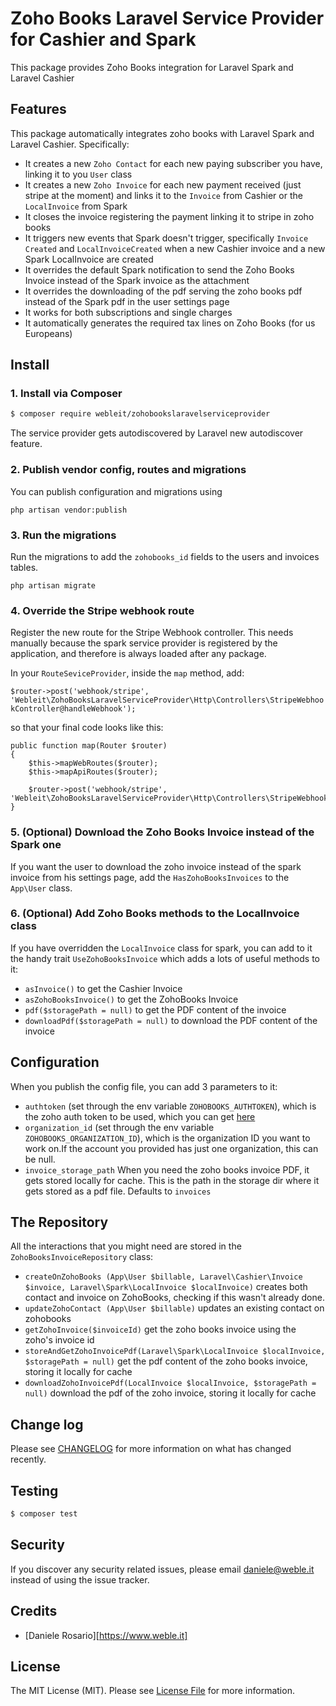 # Zoho Books Laravel Service Provider for Cashier and Spark

This package provides Zoho Books integration for Laravel Spark and Laravel Cashier

## Features

This package automatically integrates zoho books with Laravel Spark and Laravel Cashier.
Specifically:

- It creates a new `Zoho Contact` for each new paying subscriber you have, linking it to you `User` class
- It creates a new `Zoho Invoice` for each new payment received (just stripe at the moment) and links it to the `Invoice` from Cashier or the `LocalInvoice` from Spark
- It closes the invoice registering the payment linking it to stripe in zoho books
- It triggers new events that Spark doesn't trigger, specifically `Invoice Created` and `LocalInvoiceCreated` when a new Cashier invoice and a new Spark LocalInvoice are created
- It overrides the default Spark notification to send the Zoho Books Invoice instead of the Spark invoice as the attachment
- It overrides the downloading of the pdf serving the zoho books pdf instead of the Spark pdf in the user settings page
- It works for both subscriptions and single charges
- It automatically generates the required tax lines on Zoho Books (for us Europeans)

## Install

### 1. Install via Composer

``` bash
$ composer require webleit/zohobookslaravelserviceprovider
```

The service provider gets autodiscovered by Laravel new autodiscover feature.

### 2. Publish vendor config, routes and migrations

You can publish configuration and migrations using

```php artisan vendor:publish```

### 3. Run the migrations

Run the migrations to add the `zohobooks_id` fields to the users and invoices tables.

```php artisan migrate```

### 4. Override the Stripe webhook route

Register the new route for the Stripe Webhook controller. 
This needs manually because the spark service provider is registered by the application, and therefore is always loaded after any package.

In your `RouteSeviceProvider`, inside the `map` method, add:            

```$router->post('webhook/stripe', 'Webleit\ZohoBooksLaravelServiceProvider\Http\Controllers\StripeWebhookController@handleWebhook');```

so that your final code looks like this:

```
public function map(Router $router)
{
    $this->mapWebRoutes($router);
    $this->mapApiRoutes($router);
    
    $router->post('webhook/stripe', 'Webleit\ZohoBooksLaravelServiceProvider\Http\Controllers\StripeWebhookController@handleWebhook');
}
```

### 5. (Optional) Download the Zoho Books Invoice instead of the Spark one

If you want the user to download the zoho invoice instead of the spark invoice from his settings page, 
add the `HasZohoBooksInvoices` to the `App\User` class.

### 6. (Optional) Add Zoho Books methods to the LocalInvoice class

If you have overridden the ```LocalInvoice``` class for spark, you can add to it the handy trait ```UseZohoBooksInvoice```
which adds a lots of useful methods to it:

- `asInvoice()` to get the Cashier Invoice
- `asZohoBooksInvoice()` to get the ZohoBooks Invoice
- `pdf($storagePath = null)` to get the PDF content of the invoice
- `downloadPdf($storagePath = null)` to download the PDF content of the invoice

## Configuration

When you publish the config file, you can add 3 parameters to it:

- `authtoken` (set through the env variable `ZOHOBOOKS_AUTHTOKEN`), which is the zoho auth token to be used, which you can get [here](https://accounts.zoho.com/apiauthtoken/create?SCOPE=ZohoBooks%2Fbooksapi)
- `organization_id` (set through the env variable `ZOHOBOOKS_ORGANIZATION_ID`), which is the organization ID you want to work on.If the account you provided has just one organization, this can be null. 
- `invoice_storage_path` When you need the zoho books invoice PDF, it gets stored locally for cache. This is the path in the storage dir where it gets stored as a pdf file. Defaults to `invoices` 

## The Repository

All the interactions that you might need are stored in the  ```ZohoBooksInvoiceRepository``` class:

- `createOnZohoBooks (App\User $billable, Laravel\Cashier\Invoice $invoice, Laravel\Spark\LocalInvoice $localInvoice)` creates both contact and invoice on ZohoBooks, checking if this wasn't already done.
- `updateZohoContact (App\User $billable)` updates an existing contact on zohobooks
- `getZohoInvoice($invoiceId)` get the zoho books invoice using the zoho's invoice id
- `storeAndGetZohoInvoicePdf(Laravel\Spark\LocalInvoice $localInvoice, $storagePath = null)` get the pdf content of the zoho books invoice, storing it locally for cache
- `downloadZohoInvoicePdf(LocalInvoice $localInvoice, $storagePath = null)` download the pdf of the zoho invoice, storing it locally for cache

## Change log

Please see [CHANGELOG](CHANGELOG.md) for more information on what has changed recently.

## Testing

``` bash
$ composer test
```

## Security

If you discover any security related issues, please email daniele@weble.it instead of using the issue tracker.

## Credits

- [Daniele Rosario][https://www.weble.it]

## License

The MIT License (MIT). Please see [License File](LICENSE.md) for more information.
